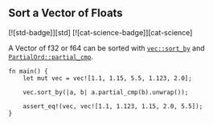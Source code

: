 ## Sort a Vector of Floats 

[![std-badge]][std] [![cat-science-badge]][cat-science]

A Vector of f32 or f64 can be sorted with [`vec::sort_by`] and [`PartialOrd::partial_cmp`].

```rust,edition2024
fn main() {
    let mut vec = vec![1.1, 1.15, 5.5, 1.123, 2.0];

    vec.sort_by(|a, b| a.partial_cmp(b).unwrap());

    assert_eq!(vec, vec![1.1, 1.123, 1.15, 2.0, 5.5]);
}
```

[`vec::sort_by`]: https://doc.rust-lang.org/std/primitive.slice.html#method.sort_by
[`PartialOrd::partial_cmp`]: https://doc.rust-lang.org/std/cmp/trait.PartialOrd.html#tymethod.partial_cmp
